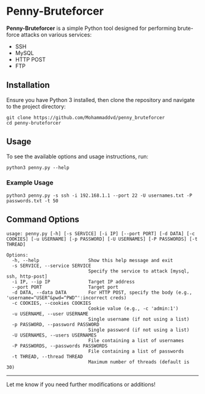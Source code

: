 # Penny-Bruteforcer

**Penny-Bruteforcer** is a simple Python tool designed for performing brute-force attacks on various services:

- SSH
- MySQL
- HTTP POST
- FTP

## Installation

Ensure you have Python 3 installed, then clone the repository and navigate to the project directory:

```
git clone https://github.com/Mohammaddvd/penny_bruteforcer
cd penny-bruteforcer
```

## Usage

To see the available options and usage instructions, run:

```
python3 penny.py --help
```

### Example Usage

```
python3 penny.py -s ssh -i 192.168.1.1 --port 22 -U usernames.txt -P passwords.txt -t 50
```

## Command Options

```
usage: penny.py [-h] [-s SERVICE] [-i IP] [--port PORT] [-d DATA] [-c COOKIES] [-u USERNAME] [-p PASSWORD] [-U USERNAMES] [-P PASSWORDS] [-t THREAD]

Options:
  -h, --help                  Show this help message and exit
  -s SERVICE, --service SERVICE  
                              Specify the service to attack [mysql, ssh, http-post]
  -i IP, --ip IP              Target IP address
  --port PORT                 Target port
  -d DATA, --data DATA        For HTTP POST, specify the body (e.g., 'username=^USER^&pwd=^PWD^':incorrect creds)
  -c COOKIES, --cookies COOKIES  
                              Cookie value (e.g., -c 'admin:1')
  -u USERNAME, --user USERNAME  
                              Single username (if not using a list)
  -p PASSWORD, --password PASSWORD  
                              Single password (if not using a list)
  -U USERNAMES, --users USERNAMES  
                              File containing a list of usernames
  -P PASSWORDS, --passwords PASSWORDS  
                              File containing a list of passwords
  -t THREAD, --thread THREAD  
                              Maximum number of threads (default is 30)
```

---

Let me know if you need further modifications or additions!
